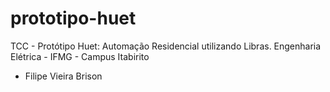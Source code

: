 # prototipo-huet
TCC - Protótipo Huet: Automação Residencial utilizando Libras.
Engenharia Elétrica - IFMG - Campus Itabirito 
- Filipe Vieira Brison
